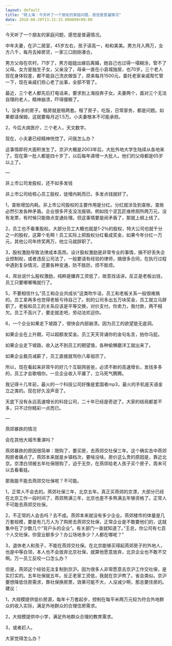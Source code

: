 ```yaml
---
layout: default
title: "财上海：今天听了一个朋友的家庭问题，感觉是普遍情况"
date: 2018-08-20T13:15:33.000000+08:00
---
```


今天听了一个朋友的家庭问题，感觉是普遍情况。

中年夫妻，在沪二居室，45岁左右，孩子读高一，和和美美。男方月入两万，女方八千，每月去掉房贷，一家三口刚刚凑合。

男方父母在农村，71岁了，男方姐姐出嫁后离婚，她自己也过得一塌糊涂，管不了父母。女方是独生子女，父亲没了，母亲一直在小县城独居，也70岁。三个老人现在身体较差，都不能自己洗衣做饭了，原来每月1500元，委托老家亲戚帮忙管一下，现在亲戚们担心老了出事，全部不管了。

最近，三个老人都先后打电话来，要求到上海投奔子女。夫妻两个，面对三个无法自理的老人，精神崩溃，吓得傻眼了。

1，没多余的房子。租房就是租两套。租了房子，吃饭，日常家务，都是问题。如果都请保姆，这就要每月近1.5万。小夫妻根本不可能承担。

2，今后大病医疗，三个老人，天文数字。

现在，小夫妻已经精神恍惚了。问我怎么办？

这事情即将大面积发生了。京沪大概是2003年后，大批外地大学生陆续从各地来了。现在第一批人都是四十岁了，以后每年递增一大批人。他们的父母都是65岁以上了。

—

非上市公司发股权，还不如多发钱

非上市公司给核心员工股权，徒增内耗而已，多发点钱就好了。

1，查账增加内耗。非上市公司股权的主要作用是分红。分红就涉及到查账，查账必然引发各种矛盾。企业很多开支没法报销，例如找个泥瓦匠维修厕所两万元，没有发票，有时候只能做点变通处理。但这事情要是闹矛盾了，那就上纲上线了。

2，员工也不看重股权。大部分员工大概也就是1-2％的股权，特大公司也就千分之一的股权，这算个毛啊！员工实际上把股权分红看成奖金，如果今年分红一万元，其他公司年终奖两万，他立马就辞职了。

3，股权激励导致法律成本高昂。设计股权激励是非常专业的事情，搞不好丢失企业控制权，或者违反公司法了，一般要请有经验的律师，搞很多合同，在执行过程中遇到复杂情况，还要各种变通，防不胜防，烦不胜烦。

4，屌丝说什么股权激励，纯粹是嫌弃工资低了，故意找话讲。反正是老板出钱，员工只要嘟嘟嘴就行了。

5，不要相信什么“员工和企业共成长“这类吹牛话，员工和老板关系一般很难搞的。员工拿再多也觉得老板亏待自己了。别的公司多出五万块奖金，员工就立马辞职了。老板和员工的关系应该是平等交换，对价支付。你卖力，我付款，两不相欠。员工不高兴了，要走就走吧，劳动法欢迎你。

6，一个企业如果走下坡路了，很快会内部崩溃。因为员工的欲望是无底洞。

如果企业在上升期，可以超额发奖金。员工天天背诵你的金句名言，拍你马屁。

如果企业走下坡路，收入达不到员工的期望值，各种偷懒磨洋工就出来了。

如果企业裁员减薪了，员工直接就骂你八辈祖宗了。

所以，现在看起来非常牛的好几个互联网爸爸，必须不断的高速增长，发钱多多的，员工才会歌唱你。一旦企业收入平庸了，立马死气腾腾。

我记得十几年前，最火的一个科技公司好像是爱国者mp3，最火的手机是天语金立之类的。现在好久没声音了。

天底下没有永远高速增长的科技公司，二十年已经是奇迹了。大家的结局都差不多，只不过你精彩一点而已。

—

燕郊暴跌的情况

会在其他大城市重演吗？

燕郊暴跌的原因很简单：限购了，要买房，去燕郊交社保三年。这个确实击中燕郊购房者痛点了。燕郊本来就是乡镇档次，要啥没啥，房价这么贵的原因是，靠近北京。京漂白领被五年社保限购了，迫于无奈，在燕郊给老人孩子买个房子，周末可以去看看娃。

那我能不能去燕郊交社保呢？不可能。

1，正常人不会去的。燕郊社保三年，北京五年。真正买燕郊的京漂，大部分已经在北京工作一段时间了，燕郊熬满三年，北京也差不多熬满五年够资格了。正常人不可能去燕郊交社保。

2，不正常的人会去吗？去不成。燕郊本来就没有多少企业。燕郊楼市的体量是几万套规模，要是有几万人为了购房去燕郊交社保，正常企业是不敢要他们的，这就集中在了少数几个”背户头的企业”。有关部门一查就知道了。”王总，你公司有七百个人交社保，你营业额多少？办公场地多少？人都在哪呢？”

3，退休老人和孩子，不能在燕郊交社保。在北京能够买得起燕郊房子的外地人，也是中等白领，本人也不会放弃北京社保，就算他愿意放弃，北京企业也不敢不交啊。万一员工反咬一口怎么办？

但是，燕郊这个经验无法复制到京沪。因为很多人非常愿意去京沪工作交社保，是实打实的。五年社保就五年。反正老家工资低，我就在京沪熬了。省会类似。京沪要想降低住房需求，靠社保换房票，效果可能不大，人没减少啊，那总要住房的。建议：

1，大规模提供低价房源，每年十万套起步，控制在每平米两万元较为符合外地群众的收入实际，满足外地群众的合理住房需求。

2，大规模提供中小学，满足外地群众合理的教育需求。

3，或者赶人。

大家觉得怎么办？

